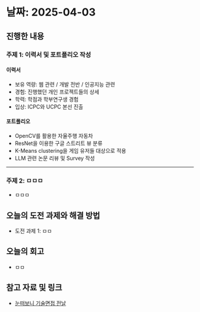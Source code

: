 # 날짜: 2025-04-03

## 진행한 내용
### 주제 1: 이력서 및 포트폴리오 작성
#### 이력서
- 보유 역량: 웹 관련 / 개발 전반 / 인공지능 관련
- 경험: 진행했던 개인 프로젝트들의 상세
- 학력: 학점과 학부연구생 경험
- 입상: ICPC와 UCPC 본선 진출

#### 포트폴리오
- OpenCV를 활용한 자율주행 자동차
- ResNet을 이용한 구글 스트리트 뷰 분류
- K-Means clustering을 게임 유저들 대상으로 적용
- LLM 관련 논문 리뷰 및 Survey 작성

---

### 주제 2: ㅁㅁㅁ
- ㅁㅁㅁ

## 오늘의 도전 과제와 해결 방법
- 도전 과제 1: ㅁㅁ

## 오늘의 회고
- ㅁㅁ
  
## 참고 자료 및 링크
- [눈떠보니 기술면접 전날](https://ridibooks.com/books/2773000080)
